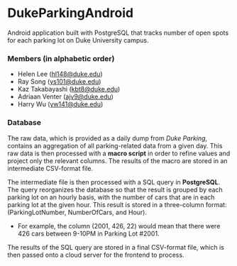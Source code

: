 # DukeParkingAndroid
Android application built with PostgreSQL that tracks number of open spots for each parking lot on Duke University campus. 

### Members (in alphabetic order)
+ Helen Lee (hl148@duke.edu)
+ Ray Song (ys101@duke.edu)
+ Kaz Takabayashi (kbt8@duke.edu)
+ Adriaan Venter (ajv9@duke.edu)
+ Harry Wu (yw141@duke.edu)

### Database
The raw data, which is provided as a daily dump from *Duke Parking*, contains an aggregation of all parking-related data from  a given day. This raw data is then processed with a **macro script** in order to refine values and project only the relevant columns. The results of the macro are stored in an intermediate CSV-format file.

The intermediate file is then processed with a SQL query in **PostgreSQL**. The query reorganizes the database so that the result is grouped by each parking lot on an hourly basis, with the number of cars that are in each parking lot at the given hour. This result is stored in a three-column format: (ParkingLotNumber, NumberOfCars, and Hour). 
  + For example, the column (2001, 426, 22) would mean that there were 426 cars between 9-10PM in Parking Lot #2001.
  
The results of the SQL query are stored in a final CSV-format file, which is then passed onto a cloud server for the frontend to process.
